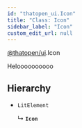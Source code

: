 ```yaml
---
id: "thatopen_ui.Icon"
title: "Class: Icon"
sidebar_label: "Icon"
custom_edit_url: null
---
```


[@thatopen/ui](../modules/thatopen_ui.md).Icon

Heloooooooooo

## Hierarchy

- `LitElement`

  ↳ **`Icon`**
